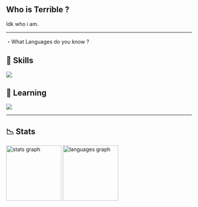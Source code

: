 ## Who is Terrible ?

  Idk who i am.
______________________


・What Languages do you know ?

## 💼 Skills
  <a href="https://skillicons.dev">
    <img src="https://skillicons.dev/icons?i=ae,discord,bots,ps,py" />
  </a>
</p>

## 📜 Learning

  <a href="https://skillicons.dev">
    <img src="https://skillicons.dev/icons?i=html,lua,vscode,sqlite,kali,js,java,dotnet,css,cpp,c,cs" />
  </a>
</p>


_______________________________


## 📉 Stats

<img src="https://github-readme-stats.vercel.app/api?username=terrlble&show_icons=true&count_private=true&theme=dark&hide_border=true" height="150" alt="stats graph"  />
<img src="https://github-readme-stats.vercel.app/api/top-langs/?username=terrlble&layout=compact&langs_count=5&theme=dark&hide_border=true" height="150" alt="languages graph"  />
